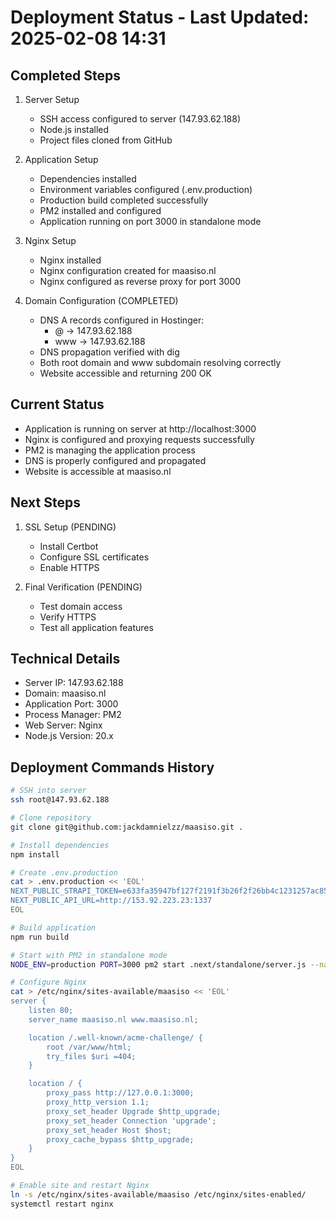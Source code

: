 # Deployment Status - Last Updated: 2025-02-08 14:31

## Completed Steps
1. Server Setup
   - SSH access configured to server (147.93.62.188)
   - Node.js installed
   - Project files cloned from GitHub

2. Application Setup
   - Dependencies installed
   - Environment variables configured (.env.production)
   - Production build completed successfully
   - PM2 installed and configured
   - Application running on port 3000 in standalone mode

3. Nginx Setup
   - Nginx installed
   - Nginx configuration created for maasiso.nl
   - Nginx configured as reverse proxy for port 3000

4. Domain Configuration (COMPLETED)
   - DNS A records configured in Hostinger:
     * @ -> 147.93.62.188
     * www -> 147.93.62.188
   - DNS propagation verified with dig
   - Both root domain and www subdomain resolving correctly
   - Website accessible and returning 200 OK

## Current Status
- Application is running on server at http://localhost:3000
- Nginx is configured and proxying requests successfully
- PM2 is managing the application process
- DNS is properly configured and propagated
- Website is accessible at maasiso.nl

## Next Steps
1. SSL Setup (PENDING)
   - Install Certbot
   - Configure SSL certificates
   - Enable HTTPS

2. Final Verification (PENDING)
   - Test domain access
   - Verify HTTPS
   - Test all application features

## Technical Details
- Server IP: 147.93.62.188
- Domain: maasiso.nl
- Application Port: 3000
- Process Manager: PM2
- Web Server: Nginx
- Node.js Version: 20.x

## Deployment Commands History
```bash
# SSH into server
ssh root@147.93.62.188

# Clone repository
git clone git@github.com:jackdamnielzz/maasiso.git .

# Install dependencies
npm install

# Create .env.production
cat > .env.production << 'EOL'
NEXT_PUBLIC_STRAPI_TOKEN=e633fa35947bf127f2191f3b26f2f26bb4c1231257ac85403d90ff4110dc8f22a56b916f15dd8e5c3e85282dbfff38ada3bdef658e6eacaca2b9e80dbe773cd66bac1d39ef62cc01ac8b47f3f5b85293dd9dd9201943b9c764fc0727ec60b233dd579f763781a8b00dd7ed952df20ae07a4b6f0b4191fa8abc9f5d669da1684a
NEXT_PUBLIC_API_URL=http://153.92.223.23:1337
EOL

# Build application
npm run build

# Start with PM2 in standalone mode
NODE_ENV=production PORT=3000 pm2 start .next/standalone/server.js --name maasiso

# Configure Nginx
cat > /etc/nginx/sites-available/maasiso << 'EOL'
server {
    listen 80;
    server_name maasiso.nl www.maasiso.nl;

    location /.well-known/acme-challenge/ {
        root /var/www/html;
        try_files $uri =404;
    }

    location / {
        proxy_pass http://127.0.0.1:3000;
        proxy_http_version 1.1;
        proxy_set_header Upgrade $http_upgrade;
        proxy_set_header Connection 'upgrade';
        proxy_set_header Host $host;
        proxy_cache_bypass $http_upgrade;
    }
}
EOL

# Enable site and restart Nginx
ln -s /etc/nginx/sites-available/maasiso /etc/nginx/sites-enabled/
systemctl restart nginx